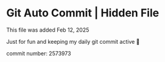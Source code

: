 # Git Auto Commit | Hidden File

This file was added Feb 12, 2025

Just for fun and keeping my daily git commit active 🤪

commit number: 2573973
